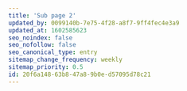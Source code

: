 ```yaml
---
title: 'Sub page 2'
updated_by: 0099140b-7e75-4f28-a8f7-9ff4fec4e3a9
updated_at: 1602585623
seo_noindex: false
seo_nofollow: false
seo_canonical_type: entry
sitemap_change_frequency: weekly
sitemap_priority: 0.5
id: 20f6a148-63b8-47a8-9b0e-d57095d78c21
---
```

